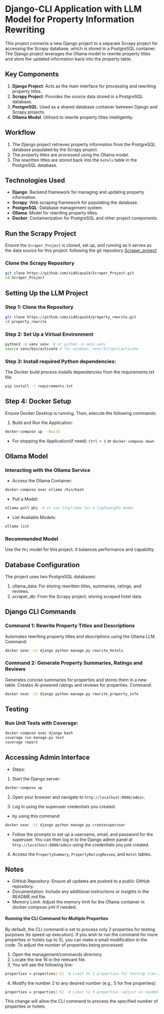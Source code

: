 # Django-CLI Application with LLM Model for Property Information Rewriting

This project connects a new Django project to a separate Scrapy project for accessing the Scrapy database, which is stored in a PostgreSQL container. The Django project leverages the Ollama model to rewrite property titles and store the updated information back into the property table.

## Key Components

1. **Django Project**: Acts as the main interface for processing and rewriting property titles.
2. **Scrapy Project**: Provides the source data stored in a PostgreSQL database.
3. **PostgreSQL**: Used as a shared database container between Django and Scrapy projects.
4. **Ollama Model**: Utilized to rewrite property titles intelligently.

## Workflow

1. The Django project retrieves property information from the PostgreSQL database populated by the Scrapy project.
2. The property titles are processed using the Ollama model.
3. The rewritten titles are stored back into the `hotels` table in the PostgreSQL database.


## Technologies Used

- **Django**: Backend framework for managing and updating property information.
- **Scrapy**: Web scraping framework for populating the database.
- **PostgreSQL**: Database management system.
- **Ollama**: Model for rewriting property titles.
- **Docker**: Containerization for PostgreSQL and other project components.

## Run the Scrapy Project
Ensure the `Scraper_Project` is cloned, set up, and running as it serves as the data source for this project. following the git repository [Scraper_project](https://github.com/siddiqua14/Scraper_Project)

### Clone the Scrapy Repository

```bash
git clone https://github.com/siddiqua14/Scraper_Project.git
cd Scraper_Project
```

## Setting Up the LLM Project
### Step 1: Clone the Repository
```bash
git clone https://github.com/siddiqua14/property_rewrite.git
cd property_rewrite
```
### Step 2: Set Up a Virtual Environment
```bash
python3 -m venv venv  # or python -m venv venv 
source venv/bin/activate # for windows: venv\Scripts\activate
```
### Step 3: Install required Python dependencies:
The Docker build process installs dependencies from the requirements.txt file.
```bash 
pip install -r requirements.txt
```
## Step 4: Docker Setup
Ensure Docker Desktop is running. Then, execute the following commands:
1. Build and Run the Application:

```bash
docker-compose up --build
```
- For stopping  the Application(if need):
`Ctrl + C` or `docker-compose down`

## Ollama Model

### Interacting with the Ollama Service

- Access the Ollama Container:
```bash
docker-compose exec ollama /bin/bash
```
- Pull a Model:
```bash
ollama pull phi  # or use tinyllama for a lightweight model
```
- List Available Models:
```bash
ollama list
```
### Recommended Model
Use the `Phi` model for this project. It balances performance and capability.

## Database Configuration
The project uses two PostgreSQL databases:
1. ollama_data: For storing rewritten titles, summaries, ratings, and reviews.
2. scraper_db: From the Scrapy project, storing scraped hotel data.

## Django CLI Commands

### Command 1: Rewrite Property Titles and Descriptions
Automates rewriting property titles and descriptions using the Ollama LLM.
Command:
```bash
docker exec -it django python manage.py rewrite_hotels
```
### Command 2: Generate Property Summaries, Ratings and Reviews
Generates concise summaries for properties and stores them in a new table. Creates AI-powered ratings and reviews for properties.
Command:
```bash
docker exec -it django python manage.py rewrite_property_info
 ```
## Testing
### Run Unit Tests with Coverage:
```bash
docker-compose exec django bash
coverage run manage.py test
coverage report
```

## Accessing Admin Interface

- Steps:

1. Start the Django server:
```bash
docker-compose up
```
2. Open your browser and navigate to `http://localhost:8000/admin.`

3. Log in using the superuser credentials you created.
- by using this command:
```bash
docker exec -it django python manage.py createsuperuser
```
- Follow the prompts to set up a username, email, and password for the superuser.
You can then log in to the Django admin panel at `http://localhost:8000/admin` using the credentials you just created.
4. Access the `PropertySummary`, `PropertyRatingReview`, and `Hotel` tables.

## Notes

- GitHub Repository: Ensure all updates are pushed to a public GitHub repository.
- Documentation: Include any additional instructions or insights in the README.md file.
- Memory Limit: Adjust the memory limit for the Ollama container in docker-compose.yml if needed.
#### Running the CLI Command for Multiple Properties
By default, the CLI command is set to process only 2 properties for testing purposes (to speed up execution). If you wish to run the command for more properties or hotels (up to 5), you can make a small modification in the code.
To adjust the number of properties being processed:

1. Open the management/commands directory.
2. Locate the line 16 in the relevant file.
3. You will see the following line:
```bash
properties = properties[:2]  # Limit to 2 properties for testing (can adjust as needed)
```
4. Modify the number 2 to any desired number (e.g., 5 for five properties):
```bash
properties = properties[:5]  # Limit to 5 properties (adjust as needed)
```
This change will allow the CLI command to process the specified number of properties or hotels.

